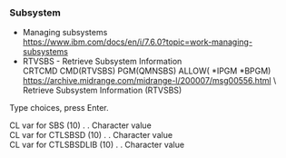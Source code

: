 ### Subsystem
+ Managing subsystems\
  https://www.ibm.com/docs/en/i/7.6.0?topic=work-managing-subsystems
+ RTVSBS - Retrieve Subsystem Information\
  CRTCMD CMD(RTVSBS) PGM(QMNSBS) ALLOW( *IPGM *BPGM)\
  https://archive.midrange.com/midrange-l/200007/msg00556.html \ 
                       Retrieve Subsystem Information (RTVSBS)                    
                                                                                
 Type choices, press Enter.                                                     
                                                                                
 CL var for SBS         (10)  . .                 Character value               
 CL var for CTLSBSD     (10)  . .                 Character value               
 CL var for CTLSBSDLIB   (10) . .                 Character value               

